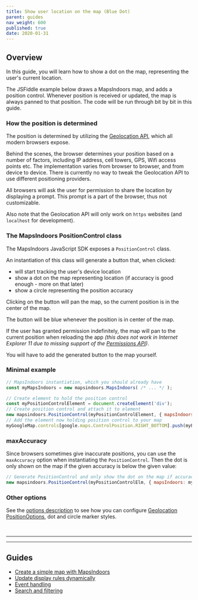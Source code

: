 ```yaml
---
title: Show user location on the map (Blue Dot)
parent: guides
nav_weight: 600
published: true
date: 2020-01-31
---
```

## Overview

In this guide, you will learn how to show a dot on the map, representing the user's current location.

The JSFiddle example below draws a MapsIndoors map, and adds a position control. Whenever position is received or updated, the map is always panned to that position. The code will be run through bit by bit in this guide.

<script async src="//jsfiddle.net/ammapspeople/4qxL90ta/embed/html,result/"></script>

### How the position is determined

The position is determined by utilizing the [Geolocation API](https://developer.mozilla.org/en-US/docs/Web/API/Geolocation_API), which all modern browsers expose.

Behind the scenes, the browser determines your position based on a number of factors, including IP address, cell towers, GPS, Wifi access points etc. The implementation varies from browser to browser, and from device to device. There is currently no way to tweak the Geolocation API to use different positioning providers.

All browsers will ask the user for permission to share the location by displaying a prompt. This prompt is a part of the browser, thus not customizable.

Also note that the Geolocation API will only work on `https` websites (and `localhost` for development).

### The MapsIndoors PositionControl class

The MapsIndoors JavaScript SDK exposes a `PositionControl` class.

An instantiation of this class will generate a button that, when clicked:

* will start tracking the user's device location
* show a dot on the map representing location (if accuracy is good enough - more on that later)
* show a circle representing the position accuracy

Clicking on the button will pan the map, so the current position is in the center of the map.

The button will be blue whenever the position is in center of the map.

If the user has granted permission indefinitely, the map will pan to the current position when reloading the app *(this does not work in Internet Explorer 11 due to missing support of the [Permissions API](https://developer.mozilla.org/en-US/docs/Web/API/Permissions_API))*.

You will have to add the generated button to the map yourself.

### Minimal example

```js
// MapsIndoors instantiation, which you should already have
const myMapsIndoors = new mapsindoors.MapsIndoors( /* ... */ );

// Create element to hold the position control
const myPositionControlElement = document.createElement('div');
// Create position control and attach it to element
new mapsindoors.PositionControl(myPositionControlElement, { mapsIndoors: myMapsIndoors });
// Add the element now holding position control to your map
myGoogleMap.controls[google.maps.ControlPosition.RIGHT_BOTTOM].push(myPositionControlElement);
```

### maxAccuracy

Since browsers sometimes give inaccurate positions, you can use the `maxAccuracy` option when instantiating the `PositionControl`. Then the dot is only shown on the map if the given accuracy is below the given value:

```js
// Generate PositionControl and only show the dot on the map if accuracy is better than 80 meters
new mapsindoors.PositionControl(myPositionControlElm, { mapsIndoors: myMapsIndoors, maxAccuracy: 80 });
```

### Other options

See the [options description](https://app.mapsindoors.com/mapsindoors/js/sdk/latest/docs/global.html#PositionControlOptions) to see how you can configure [Geolocation PositionOptions](https://developer.mozilla.org/en-US/docs/Web/API/PositionOptions), dot and circle marker styles.

<br>

******

---

## Guides

- [Create a simple map with MapsIndoors](/../web/v3/guides/simple_map/)
- [Update display rules dynamically](/../web/v3/guides/dynamic-updates/)
- [Event handling](/../web/v3/guides/using_events/)
- [Search and filtering](/../web/v3/guides/search_and_filtering/)
